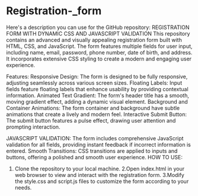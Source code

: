 # Registration-_form
 Here's a description you can use for the GitHub repository:  REGISTRATION FORM WITH DYNAMIC CSS AND JAVASCRIPT VALIDATION
 This repository contains an advanced and visually appealing registration form built with HTML, CSS, and JavaScript. The form features multiple fields for user input, including name, email, password, phone number, date of birth, and address. It incorporates extensive CSS styling to create a modern and engaging user experience.

Features:
   Responsive Design: The form is designed to be fully responsive, adjusting seamlessly across various screen sizes.
   Floating Labels: Input fields feature floating labels that enhance usability by providing contextual information.
   Animated Text Gradient: The form's header title has a smooth, moving gradient effect, adding a dynamic visual element.
   Background and Container Animations: The form container and background have subtle animations that create a lively and modern feel.
   Interactive Submit Button: The submit button features a pulse effect, drawing user attention and prompting interaction.
   
JAVASCRIPT VALIDATION: 
   The form includes comprehensive JavaScript validation for all fields, providing instant feedback if incorrect information is entered.
Smooth Transitions: CSS transitions are applied to inputs and buttons, offering a polished and smooth user experience.
HOW TO USE:

 1. Clone the repository to your local machine.
 2.Open index.html in your web browser to view and interact with the registration form.
 3.Modify the style.css and script.js files to customize the form according to your needs.
